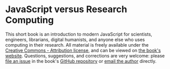 # JavaScript versus Research Computing

This short book is an introduction to modern JavaScript
for scientists, engineers, librarians, digital humanists,
and anyone else who uses computing in their research.
All material is freely available under
the [Creative Commons - Attribution license][license],
and can be viewed on [the book's website][site].
Questions, suggestions, and corrections are very welcome:
please [file an issue][issues]
in the book's [GitHub repository][repo]
or [email the author][email] directly.

[email]: mailto:gvwilson@third-bit.com?subject=JavaScript%20versus%20Research%20Computing
[issues]: https://github.com/gvwilson/js-vs-rc/issues
[license]: https://gvwilson.github.io/js-vs-rc/license/
[repo]: https://github.com/gvwilson/js-vs-rc/
[site]: https://gvwilson.github.io/js-vs-rc/

